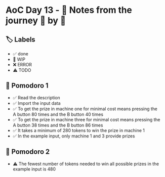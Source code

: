 # AoC Day 13 - 📝 Notes from the journey 🍅 by 🍅

## 🏷️ Labels

- ✅ done
- 🚧 WIP
- ❌ ERROR
- ⚠️ TODO

## 🍅 Pomodoro 1
- ✅ Read the description
- ✅ Import the input data
- ✅ To get the prize in machine one for minimal cost means pressing the A button 80 times and the B button 40 times
- ✅ To get the prize in machine three for minimal cost means pressing the A button 38 times and the B button 86 times
- ✅ It takes a minimum of 280 tokens to win the prize in machine 1
- ✅ In the example input, only machine 1 and 3 provide prizes 

## 🍅 Pomodoro 2
- ⚠️ The fewest number of tokens needed to win all possible prizes in the example input is 480
